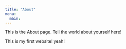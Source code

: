 ```yaml
---
title: "About"
menu:
  main:
---
```


This is the About page. Tell the world about yourself here!

This is my first website! yeah!
